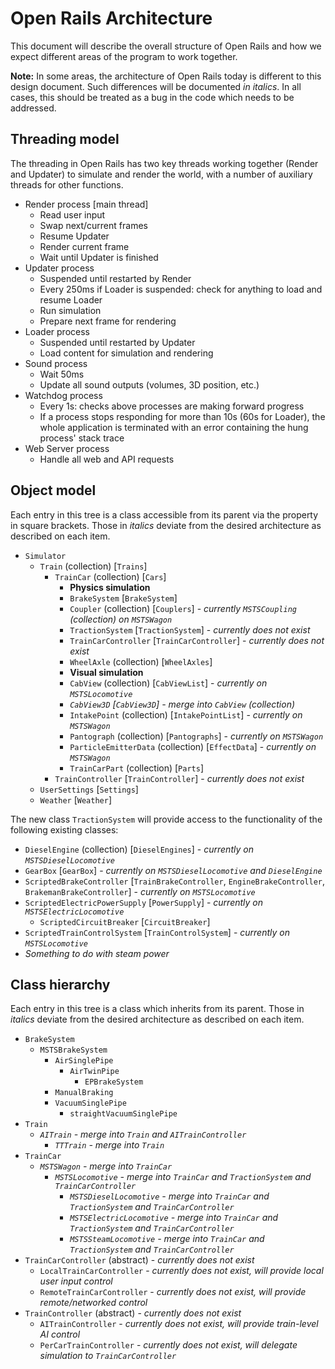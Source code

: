 # Open Rails Architecture

This document will describe the overall structure of Open Rails and how we expect different areas of the program to work together.

**Note:** In some areas, the architecture of Open Rails today is different to this design document. Such differences will be documented _in italics_. In all cases, this should be treated as a bug in the code which needs to be addressed.

## Threading model

The threading in Open Rails has two key threads working together (Render and Updater) to simulate and render the world, with a number of auxiliary threads for other functions.

- Render process [main thread]
  - Read user input
  - Swap next/current frames
  - Resume Updater
  - Render current frame
  - Wait until Updater is finished
- Updater process
  - Suspended until restarted by Render
  - Every 250ms if Loader is suspended: check for anything to load and resume Loader
  - Run simulation
  - Prepare next frame for rendering
- Loader process
  - Suspended until restarted by Updater
  - Load content for simulation and rendering
- Sound process
  - Wait 50ms
  - Update all sound outputs (volumes, 3D position, etc.)
- Watchdog process
  - Every 1s: checks above processes are making forward progress
  - If a process stops responding for more than 10s (60s for Loader), the whole application is terminated with an error containing the hung process' stack trace
- Web Server process
  - Handle all web and API requests

## Object model

Each entry in this tree is a class accessible from its parent via the property in square brackets. Those in _italics_ deviate from the desired architecture as described on each item.

- `Simulator`
  - `Train` (collection) [`Trains`]
    - `TrainCar` (collection) [`Cars`]
      - **Physics simulation**
      - `BrakeSystem` [`BrakeSystem`]
      - `Coupler` (collection) [`Couplers`] - _currently `MSTSCoupling` (collection) on `MSTSWagon`_
      - `TractionSystem` [`TractionSystem`] - _currently does not exist_
      - `TrainCarController` [`TrainCarController`] - _currently does not exist_
      - `WheelAxle` (collection) [`WheelAxles`]
      - **Visual simulation**
      - `CabView` (collection) [`CabViewList`] - _currently on `MSTSLocomotive`_
      - _`CabView3D` [`CabView3D`] - merge into `CabView` (collection)_
      - `IntakePoint` (collection) [`IntakePointList`] - _currently on `MSTSWagon`_
      - `Pantograph` (collection) [`Pantographs`] - _currently on `MSTSWagon`_
      - `ParticleEmitterData` (collection) [`EffectData`] - _currently on `MSTSWagon`_
      - `TrainCarPart` (collection) [`Parts`]
    - `TrainController` [`TrainController`] - _currently does not exist_
  - `UserSettings` [`Settings`]
  - `Weather` [`Weather`]

The new class `TractionSystem` will provide access to the functionality of the following existing classes:

- `DieselEngine` (collection) [`DieselEngines`] - _currently on `MSTSDieselLocomotive`_
- `GearBox` [`GearBox`] - _currently on `MSTSDieselLocomotive` and `DieselEngine`_
- `ScriptedBrakeController` [`TrainBrakeController`, `EngineBrakeController`, `BrakemanBrakeController`] - _currently on `MSTSLocomotive`_
- `ScriptedElectricPowerSupply` [`PowerSupply`] - _currently on `MSTSElectricLocomotive`_
  - `ScriptedCircuitBreaker` [`CircuitBreaker`]
- `ScriptedTrainControlSystem` [`TrainControlSystem`] - _currently on `MSTSLocomotive`_
- _Something to do with steam power_

## Class hierarchy

Each entry in this tree is a class which inherits from its parent. Those in _italics_ deviate from the desired architecture as described on each item.

- `BrakeSystem`
  - `MSTSBrakeSystem`
    - `AirSinglePipe`
      - `AirTwinPipe`
        - `EPBrakeSystem`
    - `ManualBraking`
    - `VacuumSinglePipe`
      - `straightVacuumSinglePipe`
- `Train`
  - _`AITrain` - merge into `Train` and `AITrainController`_
    - _`TTTrain` - merge into `Train`_
- `TrainCar`
  - _`MSTSWagon` - merge into `TrainCar`_
    - _`MSTSLocomotive` - merge into `TrainCar` and `TractionSystem` and `TrainCarController`_
      - _`MSTSDieselLocomotive` - merge into `TrainCar` and `TractionSystem` and `TrainCarController`_
      - _`MSTSElectricLocomotive` - merge into `TrainCar` and `TractionSystem` and `TrainCarController`_
      - _`MSTSSteamLocomotive` - merge into `TrainCar` and `TractionSystem` and `TrainCarController`_
- `TrainCarController` (abstract) - _currently does not exist_
  - `LocalTrainCarController` - _currently does not exist, will provide local user input control_
  - `RemoteTrainCarController` - _currently does not exist, will provide remote/networked control_
- `TrainController` (abstract) - _currently does not exist_
  - `AITrainController` - _currently does not exist, will provide train-level AI control_
  - `PerCarTrainController` - _currently does not exist, will delegate simulation to `TrainCarController`_
